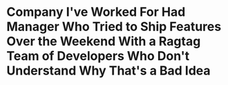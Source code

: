 # Company I've Worked For Had Manager Who Tried to Ship Features Over the Weekend With a Ragtag Team of Developers Who Don't Understand Why That's a Bad Idea